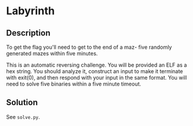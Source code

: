 # Labyrinth

## Description
To get the flag you'll need to get to the end of a maz- five randomly generated mazes within five minutes. 

This is an automatic reversing challenge. You will be provided an ELF as a hex string.  You should analyze it, construct an input to make it terminate with exit(0), and then respond with your input in the same format. You will need to solve five binaries within a five minute timeout. 

## Solution
See `solve.py`.

